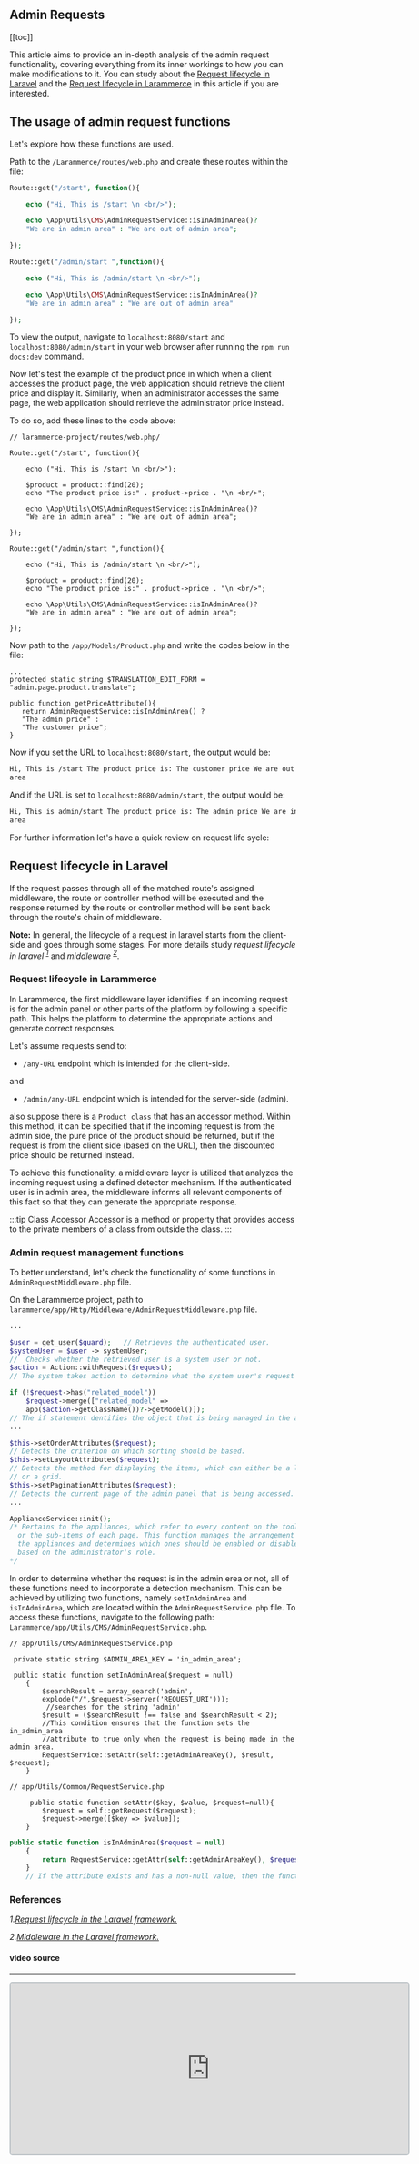 ## Admin Requests

[[toc]]

This article aims to provide an in-depth analysis of the admin request functionality, covering everything from its inner workings to how you can make modifications to it. You can study about the
[Request lifecycle in Laravel](#request-lifecycle-in-laravel) and the
[Request lifecycle in Larammerce](#request-lifecycle-in-larammerce) in this
article if you are interested.

## The usage of admin request functions

Let's explore how these functions are used.

Path to the `/Larammerce/routes/web.php` and create these routes within the file:

```php
Route::get("/start", function(){

    echo ("Hi, This is /start \n <br/>");

    echo \App\Utils\CMS\AdminRequestService::isInAdminArea()?
    "We are in admin area" : "We are out of admin area";

});

Route::get("/admin/start ",function(){

    echo ("Hi, This is /admin/start \n <br/>");

    echo \App\Utils\CMS\AdminRequestService::isInAdminArea()?
    "We are in admin area" : "We are out of admin area"

});

```

To view the output, navigate to `localhost:8080/start` and `localhost:8080/admin/start` in your web browser after running the `npm run docs:dev` command.

Now let's test the example of the product price in which when a client accesses the product page, the web application should retrieve the client price and display it. Similarly, when an administrator accesses the same page, the web application should retrieve the administrator price instead.

To do so, add these lines to the code above:

```php{7,8,19,20}
// larammerce-project/routes/web.php/

Route::get("/start", function(){

    echo ("Hi, This is /start \n <br/>");

    $product = product::find(20);
    echo "The product price is:" . product->price . "\n <br/>";

    echo \App\Utils\CMS\AdminRequestService::isInAdminArea()?
    "We are in admin area" : "We are out of admin area";

});

Route::get("/admin/start ",function(){

    echo ("Hi, This is /admin/start \n <br/>");

    $product = product::find(20);
    echo "The product price is:" . product->price . "\n <br/>";

    echo \App\Utils\CMS\AdminRequestService::isInAdminArea()?
    "We are in admin area" : "We are out of admin area";

});

```

Now path to the `/app/Models/Product.php` and write the codes below in the file:

```php{4-7}
...
protected static string $TRANSLATION_EDIT_FORM = "admin.page.product.translate";

public function getPriceAttribute(){
   return AdminRequestService::isInAdminArea() ?
   "The admin price" :
   "The customer price";
}
```

Now if you set the URL to `localhost:8080/start`, the output would be:

```html
Hi, This is /start The product price is: The customer price We are out of admin
area
```

And if the URL is set to `localhost:8080/admin/start`, the output would be:

```html
Hi, This is admin/start The product price is: The admin price We are in admin
area
```

For further information let's have a quick review on request life sycle:

## Request lifecycle in Laravel

If the request passes through all of the matched route's assigned middleware, the route or controller method will be executed and the response returned by the route or controller method will be sent back through the route's chain of middleware.

**Note:** In general, the lifecycle of a request in laravel starts from the client-side and goes through some stages. For more details study _request lifecycle in laravel_ _<sup>[1](#1)</sup>_ and _middleware_ _<sup>[2](#2)</sup>_.

### Request lifecycle in Larammerce

In Larammerce, the first middleware layer identifies if an incoming request is for the admin panel or other parts of the platform by following a specific path. This helps the platform to determine the appropriate actions and generate correct responses.

Let's assume requests send to:

- `/any-URL` endpoint which is intended for the client-side.

and

- `/admin/any-URL` endpoint which is intended for the server-side (admin).

also suppose there is a `Product class` that has an accessor method.
Within this method, it can be specified that if the incoming request is from the admin side, the pure price of the product should be returned, but if the request is from the client side (based on the URL), then the discounted price should be returned instead.

To achieve this functionality, a middleware layer is utilized that analyzes the incoming request using a defined detector mechanism. If the authenticated user is in admin area, the middleware informs all relevant components of this fact so that they can generate the appropriate response.

:::tip Class Accessor
Accessor is a method or property that provides access to the private members of a class from outside the class.
:::

### Admin request management functions

To better understand, let's check the functionality of some functions in `AdminRequestMiddleware.php` file.

On the Larammerce project, path to `larammerce/app/Http/Middleware/AdminRequestMiddleware.php` file.

```php
...

$user = get_user($guard);   // Retrieves the authenticated user.
$systemUser = $user -> systemUser;
//  Checks whether the retrieved user is a system user or not.
$action = Action::withRequest($request);
// The system takes action to determine what the system user's request is.

if (!$request->has("related_model"))
    $request->merge(["related_model" =>
    app($action->getClassName())?->getModel()]);
// The if statement dentifies the object that is being managed in the admin panel.
...

$this->setOrderAttributes($request);
// Detects the criterion on which sorting should be based.
$this->setLayoutAttributes($request);
// Detects the method for displaying the items, which can either be a list
// or a grid.
$this->setPaginationAttributes($request);
// Detects the current page of the admin panel that is being accessed.
...

ApplianceService::init();
/* Pertains to the appliances, which refer to every content on the toolbar
  or the sub-items of each page. This function manages the arrangement of
  the appliances and determines which ones should be enabled or disabled
  based on the administrator's role.
*/

```

In order to determine whether the request is in the admin erea or not, all of these functions need to incorporate a detection mechanism. This can be achieved by utilizing two functions, namely `setInAdminArea` and `isInAdminArea`, which are located within the `AdminRequestService.php` file. To access these functions, navigate to the following path: `Larammerce/app/Utils/CMS/AdminRequestService.php`.

```php{5}
// app/Utils/CMS/AdminRequestService.php

 private static string $ADMIN_AREA_KEY = 'in_admin_area';

 public static function setInAdminArea($request = null)
    {
        $searchResult = array_search('admin',
        explode("/",$request->server('REQUEST_URI')));
         //searches for the string 'admin'
        $result = ($searchResult !== false and $searchResult < 2);
        //This condition ensures that the function sets the in_admin_area
        //attribute to true only when the request is being made in the admin area.
        RequestService::setAttr(self::getAdminAreaKey(), $result, $request);
    }

// app/Utils/Common/RequestService.php

     public static function setAttr($key, $value, $request=null){
        $request = self::getRequest($request);
        $request->merge([$key => $value]);
    }
```

```php
public static function isInAdminArea($request = null)
    {
        return RequestService::getAttr(self::getAdminAreaKey(), $request);
    }
    // If the attribute exists and has a non-null value, then the function will return `true`, indicating that the current request is in the admin area

```

### References

_1.<a name="1">[Request lifecycle in the Laravel framework.](https://laravel.com/docs/8.x/lifecycle)</a>_

_2.<a name="2">[Middleware in the Laravel framework.](https://laravel.com/docs/8.x/middleware)</a>_

#### video source

---

<iframe src="https://www.aparat.com/video/video/embed/videohash/qY9hS/vt/frame"  height="300" width="700" style="  border: 2px solid #bdc3c7; border-radius: 5px; opacity: 1;" allowFullScreen="true"></iframe>
